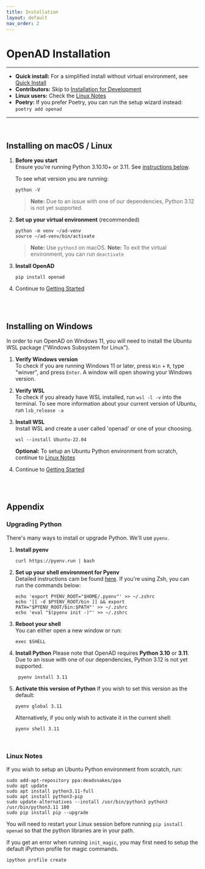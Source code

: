 ```yaml
---
title: Installation
layout: default
nav_order: 2
---
```


<!--

DO NOT EDIT
-----------
This file is auto-generated.
To update it, consult instructions:
https://github.com/acceleratedscience/open-ad-toolkit/tree/main/docs

-->

# OpenAD Installation

---

- **Quick install:** For a simplified install without virtual environment, see [Quick Install](index.html#quick-install)
- **Contributors:** Skip to [Installation for Development](developers.html#installation-for-development)<br>
- **Linux users:** Check the [Linux Notes](#linux-notes)<br>
- **Poetry:** If you prefer Poetry, you can run the setup wizard instead: `poetry add openad`

---

<br>

## Installing on macOS / Linux

1.  **Before you start**<br>
    Ensure you're running Python 3.10.10+ or 3.11. See [instructions below](#upgrading-python).

    To see what version you are running:

        python -V

    > **Note:** Due to an issue with one of our dependencies, Python 3.12 is not yet supported.

1.  **Set up your virtual environment** (recommended)<br>

        python -m venv ~/ad-venv
        source ~/ad-venv/bin/activate

    > **Note:** Use `python3` on macOS.
    > **Note:** To exit the virtual environment, you can run `deactivate`

1.  **Install OpenAD**

        pip install openad

1.  Continue to [Getting Started](getting-started.html)

<br><br>

## Installing on Windows

In order to run OpenAD on Windows 11, you will need to install the Ubuntu WSL package ("Windows Subsystem for Linux").

1.  **Verify Windows version**<br>
    To check if you are running Windows 11 or later, press `Win` + `R`, type "winver", and press `Enter`. A window will open showing your Windows version.

1.  **Verify WSL**<br>
    To check if you already have WSL installed, run `wsl -l -v` into the terminal. To see more information about your current version of Ubuntu, run `lsb_release -a`

1.  **Install WSL**<br>
    Install WSL and create a user called 'openad' or one of your choosing.

        wsl --install Ubuntu-22.04

    **Optional:** To setup an Ubuntu Python environment from scratch, continue to <a href="#linux-notes">Linux Notes</a>

1.  Continue to [Getting Started](getting-started.html)

<br><br>

## Appendix

### Upgrading Python

There's many ways to install or upgrade Python. We'll use `pyenv`.

1.  **Install pyenv**

        curl https://pyenv.run | bash

1.  **Set up your shell environment for Pyenv**<br>
    Detailed instructions cam be found [here](https://github.com/pyenv/pyenv?tab=readme-ov-file#set-up-your-shell-environment-for-pyenv). If you're using Zsh, you can run the commands below:

        echo 'export PYENV_ROOT="$HOME/.pyenv"' >> ~/.zshrc
        echo '[[ -d $PYENV_ROOT/bin ]] && export PATH="$PYENV_ROOT/bin:$PATH"' >> ~/.zshrc
        echo 'eval "$(pyenv init -)"' >> ~/.zshrc

1.  **Reboot your shell**<br>
    You can either open a new window or run:

        exec $SHELL

1. **Install Python**
    Please note that OpenAD requires **Python 3.10** or **3.11**. Due to an issue with one of our dependencies, Python 3.12 is not yet supported.

        pyenv install 3.11

2.  **Activate this version of Python**
    If you wish to set this version as the default:

        pyenv global 3.11

    Alternatively, if you only wish to activate it in the current shell:

        pyenv shell 3.11

<br>

### Linux Notes

If you wish to setup an Ubuntu Python environment from scratch, run:

    sudo add-apt-repository ppa:deadsnakes/ppa
    sudo apt update
    sudo apt install python3.11-full
    sudo apt install python3-pip
    sudo update-alternatives --install /usr/bin/python3 python3 /usr/bin/python3.11 100
    sudo pip install pip --upgrade

You will need to restart your Linux session before running `pip install openad` so that the python libraries are in your path.

If you get an error when running `init_magic`, you may first need to setup the default iPython profile for magic commands.

    ipython profile create
